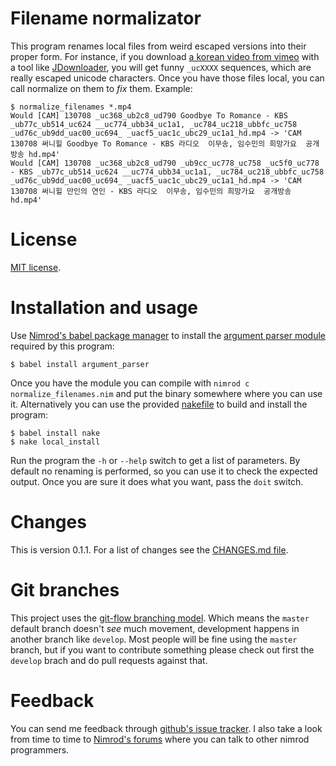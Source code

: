 Filename normalizator
=====================

This program renames local files from weird escaped versions into their proper
form. For instance, if you download [a korean video from
vimeo](http://vimeo.com/70045920) with a tool like
[JDownloader](http://www.jdownloader.org), you will get funny ``_ucXXXX``
sequences, which are really escaped unicode characters. Once you have those
files local, you can call normalize on them to *fix* them.  Example:

```
$ normalize_filenames *.mp4
Would [CAM] 130708 _uc368_ub2c8_ud790 Goodbye To Romance - KBS _ub77c_ub514_uc624 __uc774_ubb34_uc1a1, _uc784_uc218_ubbfc_uc758 _ud76c_ub9dd_uac00_uc694_ _uacf5_uac1c_ubc29_uc1a1_hd.mp4 -> 'CAM 130708 써니힐 Goodbye To Romance - KBS 라디오  이무송, 임수민의 희망가요  공개방송 hd.mp4'
Would [CAM] 130708 _uc368_ub2c8_ud790 _ub9cc_uc778_uc758 _uc5f0_uc778 - KBS _ub77c_ub514_uc624 __uc774_ubb34_uc1a1, _uc784_uc218_ubbfc_uc758 _ud76c_ub9dd_uac00_uc694_ _uacf5_uac1c_ubc29_uc1a1_hd.mp4 -> 'CAM 130708 써니힐 만인의 연인 - KBS 라디오  이무송, 임수민의 희망가요  공개방송 hd.mp4'
```


License
=======

[MIT license](LICENSE.md).


Installation and usage
======================

Use [Nimrod's babel package manager](https://github.com/nimrod-code/babel) to
install the [argument parser module](https://github.com/gradha/argument_parser)
required by this program:

	$ babel install argument_parser

Once you have the module you can compile with ``nimrod c
normalize_filenames.nim`` and put the binary somewhere where you can use it.
Alternatively you can use the provided
[nakefile](https://github.com/fowlmouth/nake) to build and install the program:

	$ babel install nake
	$ nake local_install

Run the program the ``-h`` or ``--help`` switch to get a list of parameters. By
default no renaming is performed, so you can use it to check the expected
output. Once you are sure it does what you want, pass the ``doit`` switch.


Changes
=======

This is version 0.1.1. For a list of changes see the [CHANGES.md
file](CHANGES.md).


Git branches
============

This project uses the [git-flow branching
model](https://github.com/nvie/gitflow). Which means the ``master`` default
branch doesn't *see* much movement, development happens in another branch like
``develop``. Most people will be fine using the ``master`` branch, but if you
want to contribute something please check out first the ``develop`` brach and
do pull requests against that.


Feedback
========

You can send me feedback through [github's issue
tracker](https://github.com/gradha/kpop_blog/issues). I also take
a look from time to time to [Nimrod's forums](http://forum.nimrod-code.org)
where you can talk to other nimrod programmers.

